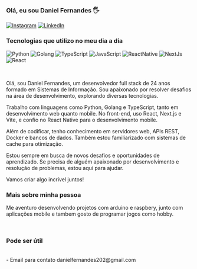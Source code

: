 ### Olá, eu sou Daniel Fernandes 🖐️

<!-- [![Blog](https://img.shields.io/website?label=uelinton.com&style=for-the-badge&url=https://uelinton.com)](https://uelinton.com)
[![Youtube](https://img.shields.io/badge/YouTube-FF0000?style=for-the-badge&logo=youtube&logoColor=white)](https://www.youtube.com/channel/UCDDDh46G-SXI6JjlXPW7bUg?sub_confirmation=1) -->
[![Instagram](https://img.shields.io/badge/Instagram-E4405F?style=for-the-badge&logo=instagram&logoColor=white)](https://www.instagram.com/danielfernandes22)
[![LinkedIn](https://img.shields.io/badge/LinkedIn-0077B5?style=for-the-badge&logo=linkedin&logoColor=white)](https://www.linkedin.com/in/daniel-fernandes-dev/)

### Tecnologias que utilizo no meu dia a dia

![Python](https://img.shields.io/badge/python-3670A0?style=for-the-badge&logo=python&logoColor=ffdd54)
![Golang](https://img.shields.io/badge/golang-05d4eb?style=for-the-badge&logo=go&logoColor=white)
![TypeScript](https://img.shields.io/badge/TypeScript-007ACC?style=for-the-badge&logo=typescript&logoColor=white)
![JavaScript](https://img.shields.io/badge/JavaScript-323330?style=for-the-badge&logo=javascript&logoColor=F7DF1E)
![ReactNative](https://img.shields.io/badge/React_Native-20232A?style=for-the-badge&logo=react&logoColor=61DAFB)
![NextJs](https://img.shields.io/badge/next.js-000000?style=for-the-badge&logo=nextdotjs&logoColor=white)
![React](https://img.shields.io/badge/React-20232A?style=for-the-badge&logo=react&logoColor=61DAFB)

<br />

Olá, sou Daniel Fernandes, um desenvolvedor full stack de 24 anos formado em Sistemas de Informação. Sou apaixonado por resolver desafios na área de desenvolvimento, explorando diversas tecnologias.

Trabalho com linguagens como Python, Golang e TypeScript, tanto em desenvolvimento web quanto mobile. No front-end, uso React, Next.js e Vite, e confio no React Native para o desenvolvimento mobile.

Além de codificar, tenho conhecimento em servidores web, APIs REST, Docker e bancos de dados. Também estou familiarizado com sistemas de cache para otimização.

Estou sempre em busca de novos desafios e oportunidades de aprendizado. Se precisa de alguém apaixonado por desenvolvimento e resolução de problemas, estou aqui para ajudar.

Vamos criar algo incrível juntos!

### Mais sobre minha pessoa

Me aventuro desenvolvendo projetos com arduino e raspbery, junto com aplicações mobile e tambem gosto de programar jogos como hobby.

<br />

### Pode ser útil
<br />
- Email para contato danielfernandes202@gmail.com
